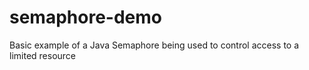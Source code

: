 # semaphore-demo
Basic example of a Java Semaphore being used to control access to a limited resource
